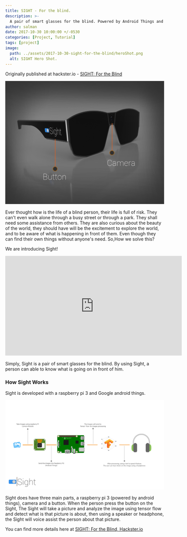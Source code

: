 ```yaml
---
title: SIGHT - For the blind.
description: >-
  A pair of smart glasses for the blind. Powered by Android Things and TensorFlow.
author: salman
date: 2017-10-30 10:00:00 +/-0530
categories: [Project, Tutorial]
tags: [project]
image:
  path: ../assets/2017-10-30-sight-for-the-blind/heroShot.png
  alt: SIGHT Hero Shot.
---
```


Originally published at hackster.io - [SIGHT: For the Blind](https://www.hackster.io/makergram/sight-for-the-blind-c1e1b9)



![SIGHT Rendered image](../assets/2017-10-30-sight-for-the-blind/sightRenderImage.jpeg)

Ever thought how is the life of a blind person, their life is full of risk. They can't even walk alone through a busy street or through a park. They shall need some assistance from others. They are also curious about the beauty of the world, they should have will be the excitement to explore the world, and to be aware of what is happening in front of them. Even though they can find their own things without anyone's need. So,How we solve this?

We are introducing Sight!

<iframe width="560" height="315" src="https://www.youtube.com/embed/du8LyRrKU0k?si=e_o7dgW1DOpkIJRG" title="YouTube video player" frameborder="0" allow="accelerometer; autoplay; clipboard-write; encrypted-media; gyroscope; picture-in-picture; web-share" referrerpolicy="strict-origin-when-cross-origin" allowfullscreen></iframe>

Simply, Sight is a pair of smart glasses for the blind. By using Sight, a person can able to know what is going on in front of him.

### How Sight Works

Sight is developed with a raspberry pi 3 and Google android things.

![How Sight Works](../assets/2017-10-30-sight-for-the-blind/SIGHT-works.png)

Sight does have three main parts, a raspberry pi 3 (powered by android things), camera and a button. When the person press the button on the Sight, The Sight will take a picture and analyze the image using tensor flow and detect what is that picture is about, then using a speaker or headphone, the Sight will voice assist the person about that picture.

You can find more details here at [SIGHT: For the Blind, Hackster.io](https://www.hackster.io/makergram/sight-for-the-blind-c1e1b9)









